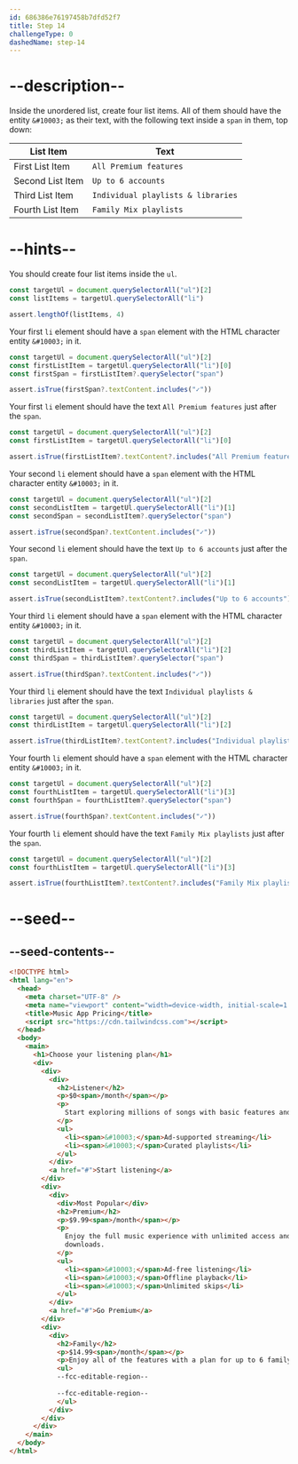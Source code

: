```yaml
---
id: 686386e76197458b7dfd52f7
title: Step 14
challengeType: 0
dashedName: step-14
---
```


# --description--

Inside the unordered list, create four list items. All of them should have the entity `&#10003;` as their text, with the following text inside a `span` in them, top down:

| List Item | Text   |
| ----------- | ------- |
| First List Item|`All Premium features`|
| Second List Item|`Up to 6 accounts`|
| Third List Item|`Individual playlists & libraries`|
| Fourth List Item|`Family Mix playlists`|

# --hints--

You should create four list items inside the `ul`.

```js
const targetUl = document.querySelectorAll("ul")[2]
const listItems = targetUl.querySelectorAll("li")

assert.lengthOf(listItems, 4)
```

Your first `li` element should have a `span` element with the HTML character entity `&#10003;` in it.

```js
const targetUl = document.querySelectorAll("ul")[2]
const firstListItem = targetUl.querySelectorAll("li")[0]
const firstSpan = firstListItem?.querySelector("span")

assert.isTrue(firstSpan?.textContent.includes("✓"))
```

Your first `li` element should have the text `All Premium features` just after the `span`.

```js
const targetUl = document.querySelectorAll("ul")[2]
const firstListItem = targetUl.querySelectorAll("li")[0]

assert.isTrue(firstListItem?.textContent?.includes("All Premium features"))
```

Your second `li` element should have a `span` element with the HTML character entity `&#10003;` in it.

```js
const targetUl = document.querySelectorAll("ul")[2]
const secondListItem = targetUl.querySelectorAll("li")[1]
const secondSpan = secondListItem?.querySelector("span")

assert.isTrue(secondSpan?.textContent.includes("✓"))
```

Your second `li` element should have the text `Up to 6 accounts` just after the `span`.

```js
const targetUl = document.querySelectorAll("ul")[2]
const secondListItem = targetUl.querySelectorAll("li")[1]

assert.isTrue(secondListItem?.textContent?.includes("Up to 6 accounts"))
```

Your third `li` element should have a `span` element with the HTML character entity `&#10003;` in it.

```js
const targetUl = document.querySelectorAll("ul")[2]
const thirdListItem = targetUl.querySelectorAll("li")[2]
const thirdSpan = thirdListItem?.querySelector("span")

assert.isTrue(thirdSpan?.textContent.includes("✓"))
```

Your third `li` element should have the text `Individual playlists & libraries` just after the `span`.

```js
const targetUl = document.querySelectorAll("ul")[2]
const thirdListItem = targetUl.querySelectorAll("li")[2]

assert.isTrue(thirdListItem?.textContent?.includes("Individual playlists & libraries"))
```

Your fourth `li` element should have a `span` element with the HTML character entity `&#10003;` in it.

```js
const targetUl = document.querySelectorAll("ul")[2]
const fourthListItem = targetUl.querySelectorAll("li")[3]
const fourthSpan = fourthListItem?.querySelector("span")

assert.isTrue(fourthSpan?.textContent.includes("✓"))
```

Your fourth `li` element should have the text `Family Mix playlists` just after the `span`.

```js
const targetUl = document.querySelectorAll("ul")[2]
const fourthListItem = targetUl.querySelectorAll("li")[3]

assert.isTrue(fourthListItem?.textContent?.includes("Family Mix playlists"))
```

# --seed--

## --seed-contents--

```html
<!DOCTYPE html>
<html lang="en">
  <head>
    <meta charset="UTF-8" />
    <meta name="viewport" content="width=device-width, initial-scale=1.0" />
    <title>Music App Pricing</title>
    <script src="https://cdn.tailwindcss.com"></script>
  </head>
  <body>
    <main>
      <h1>Choose your listening plan</h1>
      <div>
        <div>
          <div>
            <h2>Listener</h2>
            <p>$0<span>/month</span></p>
            <p>
              Start exploring millions of songs with basic features and ads.
            </p>
            <ul>
              <li><span>&#10003;</span>Ad-supported streaming</li>
              <li><span>&#10003;</span>Curated playlists</li>
            </ul>
          </div>
          <a href="#">Start listening</a>
        </div>
        <div>
          <div>
            <div>Most Popular</div>
            <h2>Premium</h2>
            <p>$9.99<span>/month</span></p>
            <p>
              Enjoy the full music experience with unlimited access and
              downloads.
            </p>
            <ul>
              <li><span>&#10003;</span>Ad-free listening</li>
              <li><span>&#10003;</span>Offline playback</li>
              <li><span>&#10003;</span>Unlimited skips</li>
            </ul>
          </div>
          <a href="#">Go Premium</a>
        </div>
        <div>
          <div>
            <h2>Family</h2>
            <p>$14.99<span>/month</span></p>
            <p>Enjoy all of the features with a plan for up to 6 family members.</p>
            <ul>
            --fcc-editable-region--
            
            --fcc-editable-region--
            </ul>
          </div>
        </div>
      </div>
    </main>
  </body>
</html>
```
